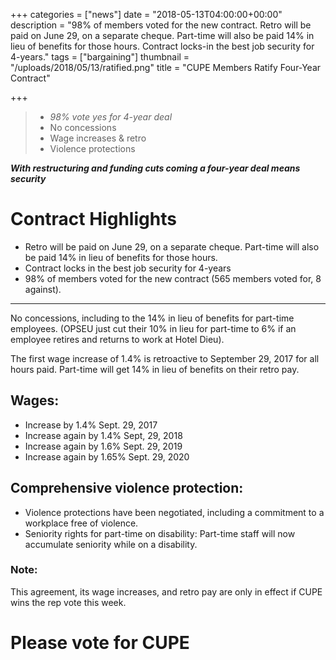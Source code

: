 +++
categories = ["news"]
date = "2018-05-13T04:00:00+00:00"
description = "98% of members voted for the new contract. Retro will be paid on June 29, on a separate cheque. Part-time will also be paid 14% in lieu of benefits for those hours. Contract locks-in the best job security for 4-years."
tags = ["bargaining"]
thumbnail = "/uploads/2018/05/13/ratified.png"
title = "CUPE Members Ratify Four-Year Contract"

+++
> * _98% vote yes for 4-year deal_
> * No concessions
> * Wage increases & retro
> * Violence protections

**_With restructuring and funding cuts coming a four-year deal means security_**

# Contract Highlights

* Retro will be paid on June 29, on a separate cheque. Part-time will also be paid 14% in lieu of benefits for those hours.
* Contract locks in the best job security for 4-years
* 98% of members voted for the new contract (565 members voted for, 8 against).

---

No concessions, including to the 14% in lieu of benefits for part-time employees. (OPSEU just cut their 10% in lieu for part-time to 6% if an employee retires and returns to work at Hotel Dieu).

The first wage increase of 1.4% is retroactive to September 29, 2017 for all hours paid. Part-time will get 14% in lieu of benefits on their retro pay.

## Wages:

* Increase by 1.4% Sept. 29, 2017
* Increase again by 1.4% Sept, 29, 2018
* Increase again by 1.6% Sept. 29, 2019
* Increase again by 1.65% Sept. 29, 2020

## Comprehensive violence protection:

* Violence protections have been negotiated, including a commitment to a workplace free of violence.
* Seniority rights for part-time on disability: Part-time staff will now accumulate seniority while on a disability.

### Note:

This agreement, its wage increases, and retro pay are only in effect if CUPE wins the rep vote this week.

# Please vote for CUPE